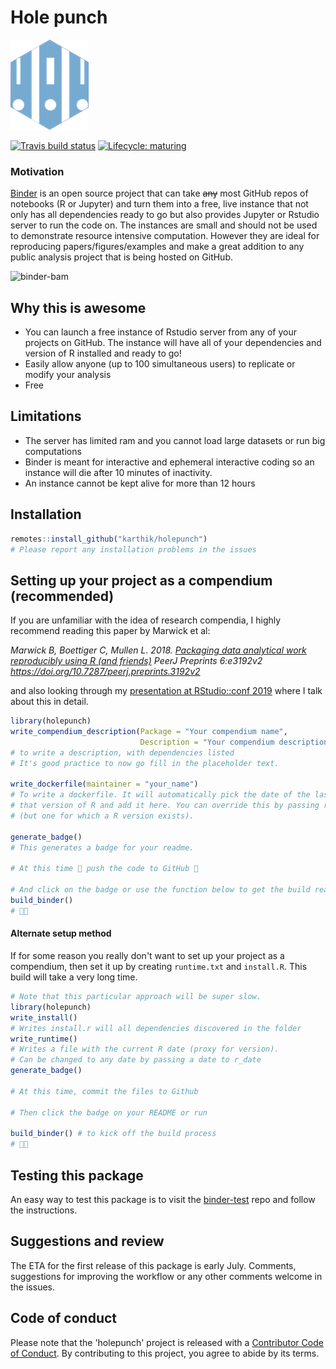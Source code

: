 
# Hole punch 
![holepunch](holepunch.png)  

[![Travis build status](https://travis-ci.org/karthik/holepunch.svg?branch=master)](https://travis-ci.org/karthik/holepunch) [![Lifecycle: maturing](https://img.shields.io/badge/lifecycle-maturing-blue.svg)](https://www.tidyverse.org/lifecycle/#maturing) 

 
 ### Motivation 
[Binder](https://mybinder.org/) is an open source project that can take ~~any~~ most GitHub repos of notebooks (R or Jupyter) and turn them into a free, live instance that not only has all dependencies ready to go but also provides Jupyter or Rstudio server to run the code on. The instances are small and should not be used to demonstrate resource intensive computation. However they are ideal for reproducing papers/figures/examples and make a great addition to any public analysis project that is being hosted on GitHub.
 
![binder-bam](https://i.imgur.com/oqWl512.png)

## Why this is awesome

- You can launch a free instance of Rstudio server from any of your projects on GitHub. The instance will have all of your dependencies and version of R installed and ready to go!
- Easily allow anyone (up to 100 simultaneous users) to replicate or modify your analysis
- Free

## Limitations

- The server has limited ram and you cannot load large datasets or run big computations
- Binder is meant for interactive and ephemeral interactive coding so an instance will die after 10 minutes of inactivity.
- An instance cannot be kept alive for more than 12 hours

## Installation

```r
remotes::install_github("karthik/holepunch")
# Please report any installation problems in the issues
```


## Setting up your project as a compendium (recommended)

If you are unfamiliar with the idea of research compendia, I highly recommend reading this paper by Marwick et al:

*Marwick B, Boettiger C, Mullen L. 2018. [Packaging data analytical work reproducibly using R (and friends)](https://peerj.com/preprints/3192/) PeerJ Preprints 6:e3192v2 https://doi.org/10.7287/peerj.preprints.3192v2*

and also looking through my [presentation at RStudio::conf 2019](http://inundata.org/talks/rstd19/#/) where I talk about this in detail.


```r
library(holepunch)
write_compendium_description(Package = "Your compendium name", 
                             Description = "Your compendium description")
# to write a description, with dependencies listed 
# It's good practice to now go fill in the placeholder text.

write_dockerfile(maintainer = "your_name") 
# To write a dockerfile. It will automatically pick the date of the last modified file, match it to 
# that version of R and add it here. You can override this by passing r_date to some arbitrary date
# (but one for which a R version exists).

generate_badge()
# This generates a badge for your readme.

# At this time 🙌 push the code to GitHub 🙌

# And click on the badge or use the function below to get the build ready ahead of time.
build_binder()
# 🤞🚀
```

#### Alternate setup method

If for some reason you really don't want to set up your project as a compendium, then set it up by creating `runtime.txt` and `install.R`. This build will take a very long time.

```r
# Note that this particular approach will be super slow.
library(holepunch)
write_install()
# Writes install.r will all dependencies discovered in the folder
write_runtime()
# Writes a file with the current R date (proxy for version).
# Can be changed to any date by passing a date to r_date
generate_badge()

# At this time, commit the files to Github

# Then click the badge on your README or run

build_binder() # to kick off the build process
# 🤞🚀
```



## Testing this package

An easy way to test this package is to visit the [binder-test](https://github.com/karthik/binder-test) repo and follow the instructions. 



## Suggestions and review

The ETA for the first release of this package is early July. Comments, suggestions for improving the workflow or any other comments welcome in the issues.

## Code of conduct

Please note that the 'holepunch' project is released with a
[Contributor Code of Conduct](CODE_OF_CONDUCT.md).
By contributing to this project, you agree to abide by its terms.
